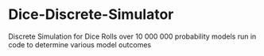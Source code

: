 # Dice-Discrete-Simulator
Discrete Simulation for Dice Rolls over 10 000 000 probability models run in code to determine various model outcomes
